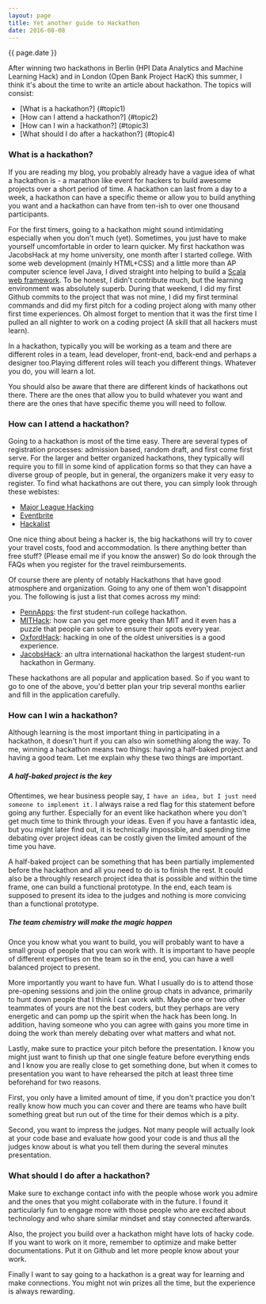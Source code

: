 ```yaml
---
layout: page
title: Yet another guide to Hackathon
date: 2016-08-08
---
```

{{ page.date }}

After winning two hackathons in Berlin (HPI Data Analytics and Machine Learning Hack) and in London (Open Bank Project HacK) this summer, I think it's about the time to write an article about hackathon. The topics will consist:

* [What is a hackathon?] (#topic1)
* [How can I attend a hackathon?] (#topic2)
* [How can I win a hackathon?] (#topic3)
* [What should I do after a hackathon?] (#topic4)

###  <a name="topic1"></a> What is a hackathon?
If you are reading my blog, you probably already have a vague idea of what a hackathon is - a marathon like event for hackers to build awesome projects over a short period of time. A hackathon can last from a day to a week, a hackathon can have a specific theme or allow you to build anything you want and a hackathon can have from ten-ish to over one thousand participants. 

For the first timers, going to a hackathon might sound intimidating especially when you don't much (yet). Sometimes, you just have to make yourself uncomfortable in order to learn quicker. My first hackathon was JacobsHack at my home university, one month after I started college. With some web development (mainly HTML+CSS) and a little more than AP computer science level Java, I dived straight into helping to build a [Scala web framework](https://github.com/widok/widok). To be honest, I didn't contribute much, but the learning environment was absolutely superb. During that weekend, I did my first Github commits to the project that was not mine, I did my first terminal commands and did my first pitch for a coding project along with many other first time experiences. Oh almost forget to mention that it was the first time I pulled an all nighter to work on a coding project (A skill that all hackers must learn).

In a hackathon, typically you will be working as a team and there are different roles in a team, lead developer, front-end, back-end and perhaps a designer too.Playing different roles will teach you different things. Whatever you do, you will learn a lot.

You should also be aware that there are different kinds of hackathons out there. There are the ones that allow you to build whatever you want and there are the ones that have specific theme you will need to follow. 

### <a name="topic2"></a> How can I attend a hackathon?
Going to a hackathon is most of the time easy. There are several types of registration processes: admission based, random draft, and first come first serve. For the larger and better organized hackathons, they typically will require you to fill in some kind of application forms so that they can have a diverse group of people, but in general, the organizers make it very easy to register. To find what hackathons are out there, you can simply look through these webistes:

* [Major League Hacking](https://mlh.io)
* [Eventbrite](https://www.eventbrite.com)
* [Hackalist](http://www.hackalist.org) 

One nice thing about being a hacker is, the big hackathons will try to cover your travel costs, food and accommodation. Is there anything better than free stuff? (Please email me if you know the answer) So do look through the FAQs when you register for the travel reimbursements. 

Of course there are plenty of notably Hackathons that have good atmosphere and organization. Going to any one of them won't disappoint you. The following is just a list that comes across my mind:

* [PennApps](http://2016f.pennapps.com): the first student-run college hackathon.
* [MITHack](https://hackmit.org): how can you get more geeky than MIT and it even has a puzzle that people can solve to ensure their spots every year.
* [OxfordHack](http://www.oxfordhack.com): hacking in one of the oldest universities is a good experience.
* [JacobsHack](https://2016f.jacobshack.com): an ultra international hackathon the largest student-run hackathon in Germany.

These hackathons are all popular and application based. So if you want to go to one of the above, you'd better plan your trip several months earlier and fill in the application carefully.


###  <a name="topic3"></a> How can I win a hackathon?
Although learning is the most important thing in participating in a hackathon, it doesn't hurt if you can also win something along the way. To me, winning a hackathon means two things: having a half-baked project and having a good team. Let me explain why these two things are important.

##### A half-baked project is the key
Oftentimes, we hear business people say, `I have an idea, but I just need someone to implement it.` I always raise a red flag for this statement before going any further. Especially for an event like hackathon where you don't get much time to think through your ideas. Even if you have a fantastic idea, but you might later find out, it is technically impossible, and spending time debating over project ideas can be costly given the limited amount of the time you have.

A half-baked project can be something that has been partially implemented before the hackathon and all you need to do is to finish the rest. It could also be a throughly research project idea that is possible and within the time frame, one can build a functional prototype. In the end, each team is supposed to present its idea to the judges and nothing is more convicing than a functional prototype.

##### The team chemistry will make the magic happen
Once you know what you want to build, you will probably want to have a small group of people that you can work with. It is important to have people of different expertises on the team so in the end, you can have a well balanced project to present.

More importantly you want to have fun. What I usually do is to attend those pre-opening sessions and join the online group chats in advance, primarily to hunt down people that I think I can work with. Maybe one or two other teammates of yours are not the best coders, but they perhaps are very energetic and can pomp up the spirit when the hack has been long. In addition, having someone who you can agree with gains you more time in doing the work than merely debating over what matters and what not.

Lastly, make sure to practice your pitch before the presentation. I know you might just want to finish up that one single feature before everything ends and I know you are really close to get something done, but when it comes to presentation you want to have rehearsed the pitch at least three time beforehand for two reasons. 

First, you only have a limited amount of time, if you don't practice you don't really know how much you can cover and there are teams who have built something great but run out of the time for their demos which is a pity.

Second, you want to impress the judges. Not many people will actually look at your code base and evaluate how good your code is and thus all the judges know about is what you tell them during the several minutes presentation. 

###  <a name="topic4"></a> What should I do after a hackathon?
Make sure to exchange contact info with the people whose work you admire and the ones that you might collaborate with in the future. I found it particularly fun to engage more with those people who are excited about technology and who share similar mindset and stay connected afterwards.

Also, the project you build over a hackathon might have lots of hacky code. If you want to work on it more, remember to optimize and make better documentations. Put it on Github and let more people know about your work.

Finally I want to say going to a hackathon is a great way for learning and make connections. You might not win prizes all the time, but the experience is always rewarding.
